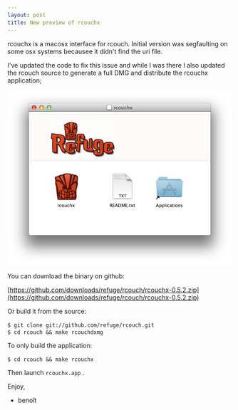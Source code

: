 ```yaml
---
layout: post
title: New preview of rcouchx
---
```


rcouchx is a macosx interface for rcouch. Initial version was
segfaulting on some osx systems becausee it didn't find the uri file.

I've updated the code to fix this issue and while I was there I also
updated the rcouch source to generate a full DMG and distribute the
rcouchx application;


![rcouchx DMG screenshot](/images/new-preview-of-rcouchx/screenshot.png)

You can download the binary on github:

[https://github.com/downloads/refuge/rcouch/rcouchx-0.5.2.zip](https://github.com/downloads/refuge/rcouch/rcouchx-0.5.2.zip)

Or build it from the source:

    $ git clone git://github.com/refuge/rcouch.git
    $ cd rcouch && make rcouchdxmg

To only build the application:

    $ cd rcouch && make rcouchx

Then launch `rcouchx.app` .

Enjoy,

- beno&icirc;t